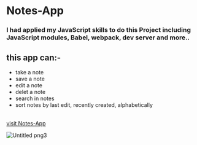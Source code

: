 # Notes-App
### I had applied my JavaScript skills to do this Project including JavaScript modules, Babel, webpack, dev server and more..

## this app can:- 
- take a note 
- save a note
- edit a note
- delet a note
- search in notes
- sort notes by last edit, recently created, alphabetically


<br>[visit Notes-App](https://blue-eyed-dime.surge.sh/)

![Untitled png3](https://user-images.githubusercontent.com/92885872/153639687-64547a39-4b8a-4b7b-8643-a5086ba029c5.png)


